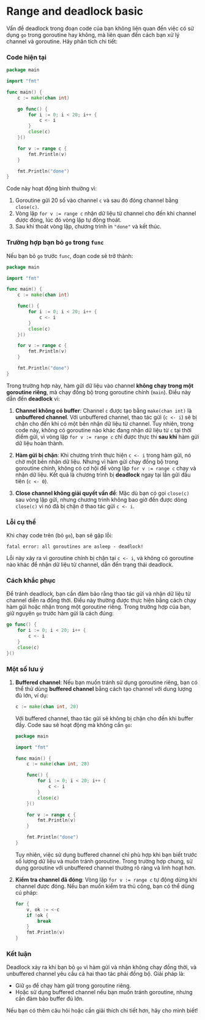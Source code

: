 # Range and deadlock basic
Vấn đề deadlock trong đoạn code của bạn không liên quan đến việc có sử dụng `go` trong goroutine hay không, mà liên quan đến cách bạn xử lý channel và goroutine. Hãy phân tích chi tiết:

### Code hiện tại
```go
package main

import "fmt"

func main() {
    c := make(chan int)

    go func() {
        for i := 0; i < 20; i++ {
            c <- i
        }
        close(c)
    }()

    for v := range c {
        fmt.Println(v)
    }

    fmt.Println("done")
}
```

Code này hoạt động bình thường vì:
1. Goroutine gửi 20 số vào channel `c` và sau đó đóng channel bằng `close(c)`.
2. Vòng lặp `for v := range c` nhận dữ liệu từ channel cho đến khi channel được đóng, lúc đó vòng lặp tự động thoát.
3. Sau khi thoát vòng lặp, chương trình in `"done"` và kết thúc.

### Trường hợp bạn bỏ `go` trong `func`
Nếu bạn bỏ `go` trước `func`, đoạn code sẽ trở thành:

```go
package main

import "fmt"

func main() {
    c := make(chan int)

    func() {
        for i := 0; i < 20; i++ {
            c <- i
        }
        close(c)
    }()

    for v := range c {
        fmt.Println(v)
    }

    fmt.Println("done")
}
```

Trong trường hợp này, hàm gửi dữ liệu vào channel **không chạy trong một goroutine riêng**, mà chạy đồng bộ trong goroutine chính (`main`). Điều này dẫn đến **deadlock** vì:

1. **Channel không có buffer**: Channel `c` được tạo bằng `make(chan int)` là **unbuffered channel**. Với unbuffered channel, thao tác gửi (`c <- i`) sẽ bị chặn cho đến khi có một bên nhận dữ liệu từ channel. Tuy nhiên, trong code này, không có goroutine nào khác đang nhận dữ liệu từ `c` tại thời điểm gửi, vì vòng lặp `for v := range c` chỉ được thực thi **sau khi** hàm gửi dữ liệu hoàn thành.

2. **Hàm gửi bị chặn**: Khi chương trình thực hiện `c <- i` trong hàm gửi, nó chờ một bên nhận dữ liệu. Nhưng vì hàm gửi chạy đồng bộ trong goroutine chính, không có cơ hội để vòng lặp `for v := range c` chạy và nhận dữ liệu. Kết quả là chương trình bị **deadlock** ngay tại lần gửi đầu tiên (`c <- 0`).

3. **Close channel không giải quyết vấn đề**: Mặc dù bạn có gọi `close(c)` sau vòng lặp gửi, nhưng chương trình không bao giờ đến được dòng `close(c)` vì nó đã bị chặn ở thao tác gửi `c <- i`.

### Lỗi cụ thể
Khi chạy code trên (bỏ `go`), bạn sẽ gặp lỗi:
```
fatal error: all goroutines are asleep - deadlock!
```

Lỗi này xảy ra vì goroutine chính bị chặn tại `c <- i`, và không có goroutine nào khác để nhận dữ liệu từ channel, dẫn đến trạng thái deadlock.

### Cách khắc phục
Để tránh deadlock, bạn cần đảm bảo rằng thao tác gửi và nhận dữ liệu từ channel diễn ra đồng thời. Điều này thường được thực hiện bằng cách chạy hàm gửi hoặc nhận trong một goroutine riêng. Trong trường hợp của bạn, giữ nguyên `go` trước hàm gửi là cách đúng:

```go
go func() {
    for i := 0; i < 20; i++ {
        c <- i
    }
    close(c)
}()
```

### Một số lưu ý
1. **Buffered channel**: Nếu bạn muốn tránh sử dụng goroutine riêng, bạn có thể thử dùng **buffered channel** bằng cách tạo channel với dung lượng đủ lớn, ví dụ:
   ```go
   c := make(chan int, 20)
   ```
   Với buffered channel, thao tác gửi sẽ không bị chặn cho đến khi buffer đầy. Code sau sẽ hoạt động mà không cần `go`:

   ```go
   package main

   import "fmt"

   func main() {
       c := make(chan int, 20)

       func() {
           for i := 0; i < 20; i++ {
               c <- i
           }
           close(c)
       }()

       for v := range c {
           fmt.Println(v)
       }

       fmt.Println("done")
   }
   ```

   Tuy nhiên, việc sử dụng buffered channel chỉ phù hợp khi bạn biết trước số lượng dữ liệu và muốn tránh goroutine. Trong trường hợp chung, sử dụng goroutine với unbuffered channel thường rõ ràng và linh hoạt hơn.

2. **Kiểm tra channel đã đóng**: Vòng lặp `for v := range c` tự động dừng khi channel được đóng. Nếu bạn muốn kiểm tra thủ công, bạn có thể dùng cú pháp:
   ```go
   for {
       v, ok := <-c
       if !ok {
           break
       }
       fmt.Println(v)
   }
   ```

### Kết luận
Deadlock xảy ra khi bạn bỏ `go` vì hàm gửi và nhận không chạy đồng thời, và unbuffered channel yêu cầu cả hai thao tác phải đồng bộ. Giải pháp là:
- Giữ `go` để chạy hàm gửi trong goroutine riêng.
- Hoặc sử dụng buffered channel nếu bạn muốn tránh goroutine, nhưng cần đảm bảo buffer đủ lớn.

Nếu bạn có thêm câu hỏi hoặc cần giải thích chi tiết hơn, hãy cho mình biết!